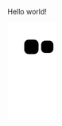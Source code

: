 Hello world!


![snake gif](https://github.com/Andrew32A/Andrew32A/blob/output/github-contribution-grid-snake.svg)
